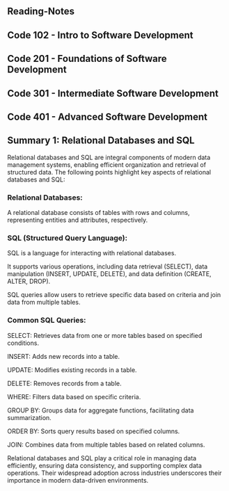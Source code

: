 ## Reading-Notes

## Code 102 - Intro to Software Development


## Code 201 - Foundations of Software Development


## Code 301 - Intermediate Software Development


## Code 401 - Advanced Software Development



## Summary 1: Relational Databases and SQL

Relational databases and SQL are integral components of modern data management systems, enabling efficient organization and retrieval of structured data. The following points highlight key aspects of relational databases and SQL:

### Relational Databases:

A relational database consists of tables with rows and columns, representing entities and attributes, respectively.

### SQL (Structured Query Language):

SQL is a language for interacting with relational databases.

It supports various operations, including data retrieval (SELECT), data manipulation (INSERT, UPDATE, DELETE), and data definition (CREATE, ALTER, DROP).

SQL queries allow users to retrieve specific data based on criteria and join data from multiple tables.

### Common SQL Queries:

SELECT: Retrieves data from one or more tables based on specified conditions.

INSERT: Adds new records into a table.

UPDATE: Modifies existing records in a table.

DELETE: Removes records from a table.

WHERE: Filters data based on specific criteria.

GROUP BY: Groups data for aggregate functions, facilitating data summarization.

ORDER BY: Sorts query results based on specified columns.

JOIN: Combines data from multiple tables based on related columns.

Relational databases and SQL play a critical role in managing data efficiently, ensuring data consistency, and supporting complex data operations. Their widespread adoption across industries underscores their importance in modern data-driven environments.
